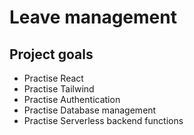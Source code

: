 # Leave management

## Project goals

- Practise React
- Practise Tailwind
- Practise Authentication
- Practise Database management
- Practise Serverless backend functions
